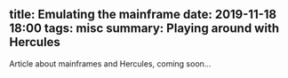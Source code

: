 title: Emulating the mainframe
date: 2019-11-18 18:00
tags: misc
summary: Playing around with Hercules
---

Article about mainframes and Hercules, coming soon...
